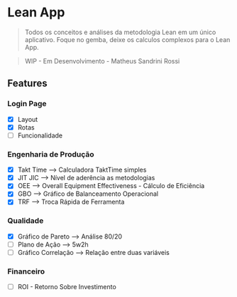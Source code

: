 # Lean App

> Todos os conceitos e análises da metodologia Lean em um único aplicativo. Foque no gemba, deixe os calculos complexos para o Lean App.

> WIP - Em Desenvolvimento - Matheus Sandrini Rossi

## Features
### Login Page
- [X] Layout
- [X] Rotas
- [ ] Funcionalidade
### Engenharia de Produção
- [X] Takt Time --> Calculadora TaktTime simples
- [X] JIT JIC --> Nível de aderência as metodologias
- [X] OEE --> Overall Equipment Effectiveness - Cálculo de Eficiência
- [X] GBO --> Gráfico de Balanceamento Operacional
- [X] TRF --> Troca Rápida de Ferramenta
### Qualidade
- [X] Gráfico de Pareto --> Análise 80/20
- [ ] Plano de Ação --> 5w2h
- [ ] Gráfico Correlação --> Relação entre duas variáveis
### Financeiro
- [ ] ROI - Retorno Sobre Investimento